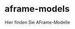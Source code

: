 # aframe-models
Hier finden Sie AFrame-Modelle
<!DOCTYPE html>
<html>
  <head>
    <script src="https://aframe.io/releases/1.1.0/aframe.min.js"></script>
    <script src="https://jeromeetienne.github.io/AR.js/aframe/build/aframe-ar.js">
    </script>
  </head>
  <body>
    <a-scene embedded arjs>
      <a-marker preset="hiro">
          <a-plane position="0 0 0" color="blue" height="5" width="5" rotation="-90 0 0" opacity="0.5"></a-plane>
      <a-plane position="2.5 2.5 0" color="green" height="5" width="5" rotation="0 -90 0" opacity="0.5"></a-plane>
      <a-plane position="-2.5 2.5 0" color= "red" height="5" width="5" rotation="0 -90 0" opacity="0.5"></a-plane>
      <a-plane position="0 5 0" color= "purple" height="5" width="5" rotation="-90 0 0" opacity="0.5"></a-plane>
      <a-plane position="0 2.5 -2.5" color= "yellow" height="5" width="5" rotation="0 0 -90" opacity="0.5"></a-plane>
      <a-plane position="0 2.5 2.5" color= "lightblue" height="5" width="5" rotation="0 0 -90" opacity="0.5"></a-plane>
      </a-marker>
      <a-camera position="0 0 0"> </a-camera>
    </a-scene>
  </body>
</html>
